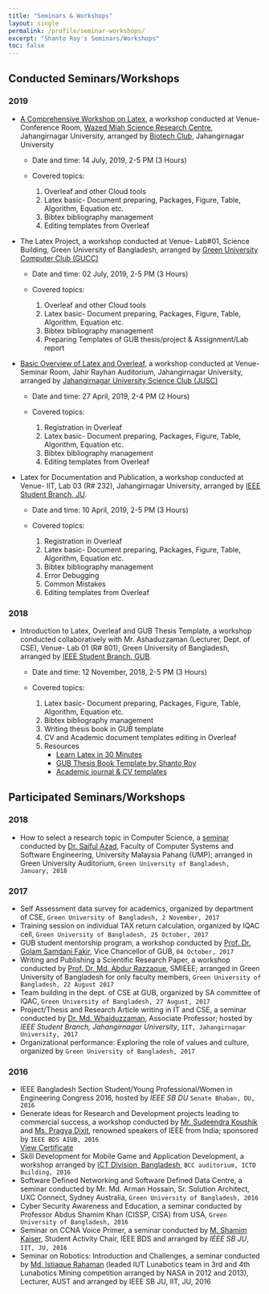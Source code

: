 ```yaml
---
title: "Seminars & Workshops"
layout: single
permalink: /profile/seminar-workshops/
excerpt: "Shanto Roy's Seminars/Workshops"
toc: false
---
```


## Conducted Seminars/Workshops
### 2019
* [A Comprehensive Workshop on Latex](https://www.facebook.com/events/1353841874773406/), a workshop conducted at Venue- Conference Room, [Wazed Miah Science Research Centre](http://www.juniv.edu/center/wmsrc), Jahangirnagar University, arranged by [Biotech Club](https://www.facebook.com/BiotechClubJU/), Jahangirnagar University 

    - Date and time: 14 July, 2019, 2-5 PM (3 Hours)

    - Covered topics:

        1. Overleaf and other Cloud tools
        2. Latex basic- Document preparing, Packages, Figure, Table, Algorithm, Equation etc.
        3. Bibtex bibliography management
        4. Editing  templates from Overleaf


* The Latex Project, a workshop conducted at Venue- Lab#01, Science Building, Green University of Bangladesh, arranged by [Green University Computer Club (GUCC)](https://www.facebook.com/groups/GreenUniversityComputerClub/)

    - Date and time: 02 July, 2019, 2-5 PM (3 Hours)

    - Covered topics:

        1. Overleaf and other Cloud tools
        2. Latex basic- Document preparing, Packages, Figure, Table, Algorithm, Equation etc.
        3. Bibtex bibliography management
        4. Preparing Templates of GUB thesis/project & Assignment/Lab report 


* [Basic Overview of Latex and Overleaf](https://www.facebook.com/events/321676625197610/), a workshop conducted at Venue- Seminar Room, Jahir Rayhan Auditorium, Jahangirnagar University, arranged by [Jahangirnagar University Science Club (JUSC)](https://www.facebook.com/juscbd/)

    - Date and time: 27 April, 2019, 2-4 PM (2 Hours)

    - Covered topics:

        1. Registration in Overleaf
        2. Latex basic- Document preparing, Packages, Figure, Table, Algorithm, Equation etc.
        3. Bibtex bibliography management
        4. Editing  templates from Overleaf


* Latex for Documentation and Publication, a workshop conducted at Venue- IIT, Lab 03 (R# 232), Jahangirnagar University, arranged by [IEEE Student Branch, JU](https://www.facebook.com/ieeejuniv/). 

    - Date and time: 10 April, 2019, 2-5 PM (3 Hours)

    - Covered topics:

        1. Registration in Overleaf
        2. Latex basic- Document preparing, Packages, Figure, Table, Algorithm, Equation etc.
        3. Bibtex bibliography management
        4. Error Debugging
        5. Common Mistakes
        6. Editing  templates from Overleaf

### 2018
* Introduction to Latex, Overleaf and GUB Thesis Template, a workshop conducted collaboratively with Mr. Ashaduzzaman (Lecturer, Dept. of CSE), Venue- Lab 01 (R# 801), Green University of Bangladesh, arranged by [IEEE Student Branch, GUB](https://www.facebook.com/ieeesbgub).

    - Date and time: 12 November, 2018, 2-5 PM (3 Hours)

    - Covered topics:

        1. Latex basic- Document preparing, Packages, Figure, Table, Algorithm, Equation etc.
        2. Bibtex bibliography management
        3. Writing thesis book in GUB template
        4. CV and Academic document templates editing in Overleaf
        5. Resources
            * [Learn Latex in 30 Minutes](https://www.overleaf.com/learn/latex/Learn_LaTeX_in_30_minutes)
            * [GUB Thesis Book Template by Shanto Roy](https://drive.google.com/file/d/1lyKI_9nLznw87kuGRdNKO1fFcMk5eoJx/view)
            * [Academic journal & CV templates](https://www.overleaf.com/latex/templates)


## Participated Seminars/Workshops

### 2018
* How to select a research topic in Computer Science, a [seminar](http://cse.green.edu.bd/newsnevent/seminar-on-how-to-select-a-research-topic-in-computer-science/) conducted by [Dr. Saiful Azad](https://sites.google.com/view/saifulazad/), 
Faculty of Computer Systems and Software Engineering, University Malaysia Pahang (UMP); arranged in Green University Auditorium, 
`Green University of Bangladesh, January, 2018`

### 2017
* Self Assessment data survey for academics, organized by department of CSE, `Green University of Bangladesh, 2 November, 2017`
* Training session on individual TAX return calculation, organized by IQAC cell, `Green University of Bangladesh, 25 October, 2017`
* GUB student mentorship program, a workshop conducted by [Prof. Dr. Golam Samdani Fakir](https://www.linkedin.com/in/prof-md-g-samdani-fakir-064a7472/), Vice Chancellor of GUB, `04 October, 2017`
* Writing and Publishing a Scientific Research Paper, a workshop conducted by [Prof. Dr. Md. Abdur Razzaque](https://scholar.google.com/citations?user=0wC5fMUAAAAJ&hl=en), SMIEEE; arranged in 
Green University of Bangladesh for only faculty members, `Green University of Bangladesh, 22 August 2017`
* Team building in the dept. of CSE at GUB, organized by SA committee of IQAC, `Green University of Bangladesh, 27 August, 2017`
* Project/Thesis and Research Article writing in IT and CSE, a seminar conducted by [Dr. Md. Whaiduzzaman](https://scholar.google.com/citations?user=YosMp7EAAAAJ&hl=en), Associate Professor; 
hosted by _IEEE Student Branch, Jahangirnagar University_, `IIT, Jahangirnagar University, 2017`
* Organizational performance: Exploring the role of values and culture, organized by `Green University of Bangladesh, 2017`

### 2016
* IEEE Bangladesh Section Student/Young Professional/Women in Engineering Congress 2016, hosted by _IEEE SB DU_ `Senate Bhaban, DU, 2016`
* Generate ideas for Research and Development projects leading to commercial success, a workshop conducted 
by [Mr. Sudeendra Koushik](https://www.linkedin.com/in/sudeendrakoushik/) and [Ms. Pragya Dixit](https://www.linkedin.com/in/pragya-dixit-1a30148/), renowned speakers of IEEE from India; sponsored by `IEEE BDS AIUB, 2016`  
[View Certificate](https://drive.google.com/file/d/1Jti4oz_iJdKU28RxowOi_xVXSWO6ZpZR/view)
* Skill Development for Mobile Game and Application Development, a workshop arranged by [ICT Division, Bangladesh](http://www.ictd.gov.bd), `BCC auditorium, ICTD Building, 2016`
* Software Defined Networking and Software Defined Data Centre, a seminar conducted by Mr. Md. Arman Hossain, Sr. Solution Architect, 
UXC Connect, Sydney Australia, `Green University of Bangladesh, 2016`
* Cyber Security Awareness and Education, a seminar conducted by Professor Abdus Shamim Khan (CISSP, CISA) from USA, 
`Green University of Bangladesh, 2016`
* Seminar on CCNA Voice Primer, a seminar conducted by [M. Shamim Kaiser](https://www.linkedin.com/in/m-shamim-kaiser-5b49a262/), 
Student Activity Chair, IEEE BDS and arranged by _IEEE SB JU_, `IIT, JU, 2016`
* Seminar on Robotics: Introduction and Challenges, a seminar conducted by [Md. Istiaque Rahaman](https://sites.google.com/site/istiaquerahaman008/) (leaded IUT Lunabotics team in 3rd and
4th Lunabotics Mining competition arranged by NASA in 2012 and 2013), Lecturer, AUST and arranged by IEEE SB JU, IIT, JU, 2016

